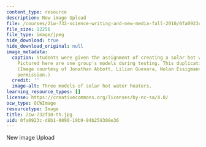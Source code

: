 ```yaml
---
content_type: resource
description: New image Upload
file: /courses/21w-732-science-writing-and-new-media-fall-2010/0fa0923cd8b1009019b984b259308e36_21w-732f10-th.jpg
file_size: 12256
file_type: image/jpeg
hide_download: true
hide_download_original: null
image_metadata:
  caption: Students were given the assignment of creating a solar hot water heater.
    Pictured here are one group's models during testing. This duplication proves reproducibility.
    (Image courtesy of Jonathan Abbott, Lilian Guevara, Nolan Essigmann. Used with
    permission.)
  credit: ''
  image-alt: Three models of solar hot water heaters.
learning_resource_types: []
license: https://creativecommons.org/licenses/by-nc-sa/4.0/
ocw_type: OCWImage
resourcetype: Image
title: 21w-732f10-th.jpg
uid: 0fa0923c-d8b1-0090-19b9-84b259308e36
---
```

New image Upload